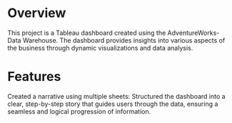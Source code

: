 <h1>Overview</h1>
This project is a Tableau dashboard created using the AdventureWorks-Data Warehouse. The dashboard provides insights into various aspects of the business through dynamic visualizations and data analysis.

<h1>Features</h1>

Created a narrative using multiple sheets: Structured the dashboard into a clear, step-by-step story that guides users through the data, ensuring a seamless and logical progression of information.
